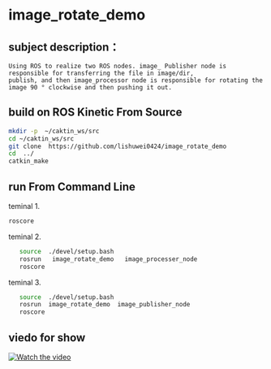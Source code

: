 # image_rotate_demo
## subject description：
```
Using ROS to realize two ROS nodes. image_ Publisher node is responsible for transferring the file in image/dir,
publish, and then image_processor node is responsible for rotating the image 90 ° clockwise and then pushing it out.
```

## build  on ROS Kinetic From Source
```bash
mkdir -p  ~/caktin_ws/src  
cd ~/caktin_ws/src  
git clone  https://github.com/lishuwei0424/image_rotate_demo  
cd  ../  
catkin_make  
```    

## run From Command Line   
teminal 1.
```bash
roscore  
```

teminal 2. 
```bash
   source  ./devel/setup.bash  
   rosrun   image_rotate_demo   image_processer_node  
   roscore  
 ```

teminal 3.   
```bash
   source  ./devel/setup.bash  
   rosrun  image_rotate_demo  image_publisher_node  
   roscore  
```

## viedo for show  
[![Watch the video](https://github.com/lishuwei0424/image_rotate_demo/blob/master/viedo.bmp)](
https://youtu.be/3e-7V7GmBmU)

